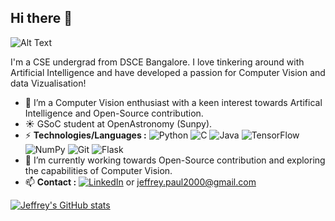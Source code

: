 ## Hi there 👋

![Alt Text](https://media1.tenor.com/images/d36290b60386edcac00e60ae8944a348/tenor.gif?itemid=10032117)

I'm a CSE undergrad from DSCE Bangalore. I love tinkering around with Artificial Intelligence and have developed a passion for Computer Vision and data Vizualisation!

  - 🔭 I’m a Computer Vision enthusiast with a keen interest towards Artifical Intelligence and Open-Source contribution.
  - ☀️ GSoC student at OpenAstronomy (Sunpy).
  - ⚡ **Technologies/Languages :** <img alt="Python" src="https://img.shields.io/badge/python%20-%2314354C.svg?&style=for-the-badge&logo=python&logoColor=white"/> <img alt="C" src="https://img.shields.io/badge/c%20-%2300599C.svg?&style=for-the-badge&logo=c&logoColor=white"/> <img alt="Java" src="https://img.shields.io/badge/java-%23ED8B00.svg?&style=for-the-badge&logo=java&logoColor=white"/> <img alt="TensorFlow" src="https://img.shields.io/badge/TensorFlow%20-%23FF6F00.svg?&style=for-the-badge&logo=TensorFlow&logoColor=white" /> <img alt="NumPy" src="https://img.shields.io/badge/numpy%20-%23013243.svg?&style=for-the-badge&logo=numpy&logoColor=white" /> <img alt="Git" src="https://img.shields.io/badge/git%20-%23F05033.svg?&style=for-the-badge&logo=git&logoColor=white"/> <img alt="Flask" src="https://img.shields.io/badge/flask%20-%23000.svg?&style=for-the-badge&logo=flask&logoColor=white"/>
  - 🌱 I’m currently working towards Open-Source contribution and exploring the capabilities of Computer Vision.
  - 📫 **Contact :** [<img alt="LinkedIn" src="https://img.shields.io/badge/linkedin%20-%230077B5.svg?&style=for-the-badge&logo=linkedin&logoColor=white"/>](https://www.linkedin.com/in/jeffrey-paul-186b95192/) or jeffrey.paul2000@gmail.com

[![Jeffrey's GitHub stats](https://github-readme-stats.vercel.app/api?username=jeffreypaul15)](https://github.com/jeffreypaul15)
